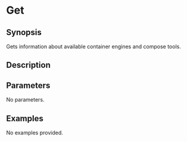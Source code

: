 # Get

## Synopsis

Gets information about available container engines and compose tools.

## Description



## Parameters
No parameters.
## Examples
No examples provided.
